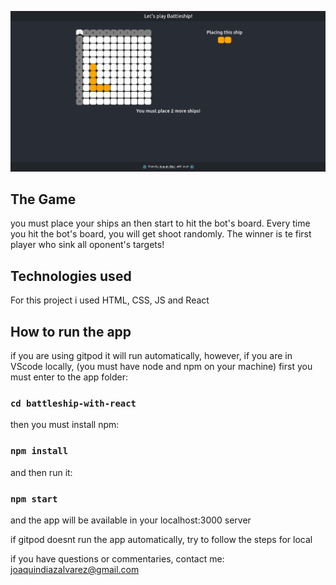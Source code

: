 ![plot](./battleship.png)
## The Game
you must place your ships an then start to hit the bot's board. Every time you hit the bot's board, you will get shoot randomly. The winner is te first player who sink all oponent's targets!
## Technologies used
For this project i used HTML, CSS, JS and React
## How to run the app
if you are using gitpod it will run automatically,
however, if you are in VScode locally,
(you must have node and npm on your machine)
first you must enter to the app folder:
### `cd battleship-with-react`
then you must install npm:
### `npm install`
and then run it:
### `npm start`
and the app will be available in your localhost:3000 server

if gitpod doesnt run the app automatically, try to follow the steps for local

if you have questions or commentaries, contact me: [joaquindiazalvarez@gmail.com](joaquindiazalvarez@gmail.com)
